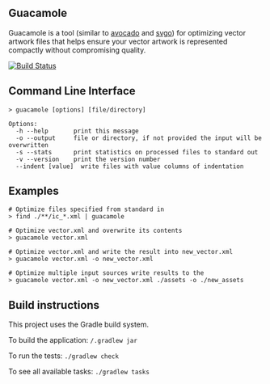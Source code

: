 ## Guacamole

Guacamole is a tool (similar to [avocado](https://github.com/alexjlockwood/avocado) and [svgo](https://github.com/svg/svgo)) for optimizing vector artwork files that helps ensure your vector artwork is represented compactly without compromising quality.

[![Build Status](https://github.com/jzbrooks/guacamole/workflows/build/badge.svg)](https://github.com/jzbrooks/guacamole/actions?workflow=build)

## Command Line Interface

```
> guacamole [options] [file/directory]

Options:
  -h --help       print this message
  -o --output     file or directory, if not provided the input will be overwritten
  -s --stats      print statistics on processed files to standard out
  -v --version    print the version number
  --indent [value]  write files with value columns of indentation  
```

## Examples

```
# Optimize files specified from standard in
> find ./**/ic_*.xml | guacamole

# Optimize vector.xml and overwrite its contents
> guacamole vector.xml

# Optimize vector.xml and write the result into new_vector.xml
> guacamole vector.xml -o new_vector.xml

# Optimize multiple input sources write results to the
> guacamole vector.xml -o new_vector.xml ./assets -o ./new_assets
```

## Build instructions

This project uses the Gradle build system.

To build the application: `/.gradlew jar`

To run the tests: `./gradlew check`

To see all available tasks: `./gradlew tasks`
